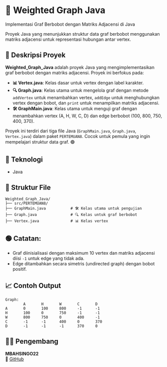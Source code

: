 # 📝 Weighted Graph Java
Implementasi Graf Berbobot dengan Matriks Adjacensi di Java

Proyek Java yang menunjukkan struktur data graf berbobot menggunakan matriks adjacensi untuk representasi hubungan antar vertex.

## 📖 Deskripsi Proyek
**Weighted_Graph_Java** adalah proyek Java yang mengimplementasikan graf berbobot dengan matriks adjacensi. Proyek ini berfokus pada:
- **📊 Vertex.java**: Kelas dasar untuk vertex dengan label karakter.
- **🔍 Graph.java**: Kelas utama untuk mengelola graf dengan metode `addVertex` untuk menambahkan vertex, `addEdge` untuk menghubungkan vertex dengan bobot, dan `print` untuk menampilkan matriks adjacensi.
- **🛠️ GraphMain.java**: Kelas utama untuk menguji graf dengan menambahkan vertex (A, H, W, C, D) dan edge berbobot (100, 800, 750, 400, 370).

Proyek ini terdiri dari tiga file Java (`GraphMain.java`, `Graph.java`, `Vertex.java`) dalam paket `PERTEMUAN8`. Cocok untuk pemula yang ingin mempelajari struktur data graf. 🟢

## 🧠 Teknologi
- Java

## 📂 Struktur File
```
Weighted_Graph_Java/
├── src/PERTEMUAN8/
├── GraphMain.java           # 🛠️ Kelas utama untuk pengujian
├── Graph.java               # 🔍 Kelas untuk graf berbobot
├── Vertex.java              # 📊 Kelas vertex
```

## 🟢 Catatan:
- Graf diinisialisasi dengan maksimum 10 vertex dan matriks adjacensi diisi `-1` untuk edge yang tidak ada.
- Edge ditambahkan secara simetris (undirected graph) dengan bobot positif.

## 📈 Contoh Output
```
Graph:
        A       H       W       C       D
A       0       100     800     -1      -1
H       100     0       750     -1      -1
W       800     750     0       400     -1
C       -1      -1      400     0       370
D       -1      -1      -1      370     0
```

## 👨‍💻 Pengembang
**MBAHSINGO22**  
🔗 [GitHub](https://github.com/MBAHSINGO22)
